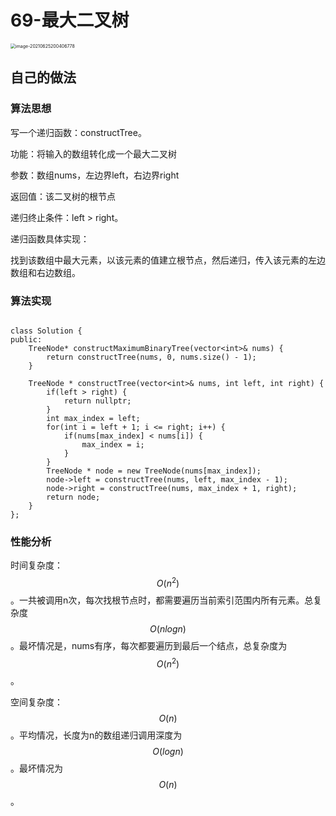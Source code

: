 # 69-最大二叉树

<img src="https://crayon-1302863897.cos.ap-beijing.myqcloud.com/image/image-20210625200406778.png" alt="image-20210625200406778" style="zoom:50%;" />



## 自己的做法



### 算法思想

写一个递归函数：constructTree。

功能：将输入的数组转化成一个最大二叉树

参数：数组nums，左边界left，右边界right

返回值：该二叉树的根节点

递归终止条件：left > right。



递归函数具体实现：

找到该数组中最大元素，以该元素的值建立根节点，然后递归，传入该元素的左边数组和右边数组。



### 算法实现

```c++
```

```
class Solution {
public:
    TreeNode* constructMaximumBinaryTree(vector<int>& nums) {
        return constructTree(nums, 0, nums.size() - 1);
    }

    TreeNode * constructTree(vector<int>& nums, int left, int right) {
        if(left > right) {
            return nullptr;
        }
        int max_index = left;
        for(int i = left + 1; i <= right; i++) {
            if(nums[max_index] < nums[i]) {
                max_index = i;
            }
        }
        TreeNode * node = new TreeNode(nums[max_index]);
        node->left = constructTree(nums, left, max_index - 1);
        node->right = constructTree(nums, max_index + 1, right);
        return node;
    }
};
```



### 性能分析

时间复杂度：$$O(n^2)$$。一共被调用n次，每次找根节点时，都需要遍历当前索引范围内所有元素。总复杂度$$O(nlogn)$$。最坏情况是，nums有序，每次都要遍历到最后一个结点，总复杂度为$$O(n^2)$$。

空间复杂度：$$O(n)$$。平均情况，长度为n的数组递归调用深度为$$O(logn)$$。最坏情况为$$O(n)$$。

